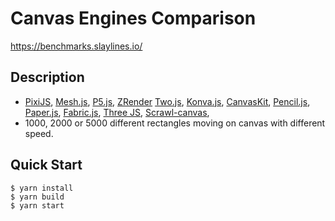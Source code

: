 # Canvas Engines Comparison

https://benchmarks.slaylines.io/

## Description

- [PixiJS](https://www.pixijs.com), 
[Mesh.js](https://github.com/mesh-js/mesh.js), 
[P5.js](https://p5js.org), 
[ZRender](https://github.com/ecomfe/zrender) 
[Two.js](https://two.js.org/), 
[Konva.js](https://konvajs.org/), 
[CanvasKit](https://skia.org/docs/user/modules/canvaskit/), 
[Pencil.js](https://pencil.js.org/), 
[Paper.js](http://paperjs.org/), 
[Fabric.js](http://fabricjs.com/), 
[Three JS](https://threejs.org/), 
[Scrawl-canvas](https://scrawl-v8.rikweb.org.uk/), 
- 1000, 2000 or 5000 different rectangles moving on canvas with different speed.

## Quick Start

```
$ yarn install
$ yarn build
$ yarn start
```
